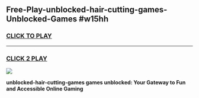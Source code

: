 
## Free-Play-unblocked-hair-cutting-games-Unblocked-Games #w15hh
<h3>
<a href="https://news.freeplayer.one?title=unblocked-hair-cutting-games&ref=8M">CLICK TO PLAY</a></h3>
<hr>

<h3>
<a href="https://news.freeplayer.one?title=unblocked-hair-cutting-games&ref=8M">CLICK 2 PLAY</a>
  
</h3>

<a href="https://news.freeplayer.one?title=unblocked-hair-cutting-games&ref=8M"><img src="https://clearcache.store/games.png"></a>


**unblocked-hair-cutting-games games unblocked: Your Gateway to Fun and Accessible Online Gaming**
